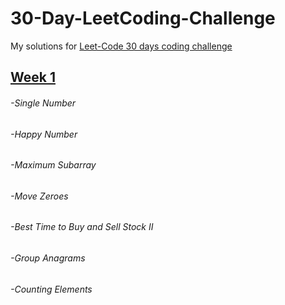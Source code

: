# 30-Day-LeetCoding-Challenge
My solutions for [Leet-Code 30 days coding challenge](https://leetcode.com/explore/challenge/card/30-day-leetcoding-challenge/)


## [Week 1](https://leetcode.com/explore/challenge/card/30-day-leetcoding-challenge/528/week-1/)

###### -Single Number
###### -Happy Number
###### -Maximum Subarray
###### -Move Zeroes
###### -Best Time to Buy and Sell Stock II
###### -Group Anagrams
###### -Counting Elements
